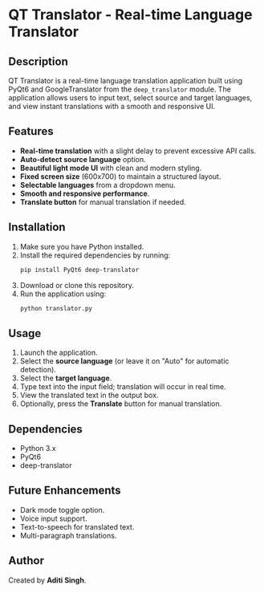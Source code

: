 # QT Translator - Real-time Language Translator

## Description
QT Translator is a real-time language translation application built using PyQt6 and GoogleTranslator from the `deep_translator` module. The application allows users to input text, select source and target languages, and view instant translations with a smooth and responsive UI.

## Features
- **Real-time translation** with a slight delay to prevent excessive API calls.
- **Auto-detect source language** option.
- **Beautiful light mode UI** with clean and modern styling.
- **Fixed screen size** (600x700) to maintain a structured layout.
- **Selectable languages** from a dropdown menu.
- **Smooth and responsive performance**.
- **Translate button** for manual translation if needed.

## Installation
1. Make sure you have Python installed.
2. Install the required dependencies by running:
   ```sh
   pip install PyQt6 deep-translator
   ```
3. Download or clone this repository.
4. Run the application using:
   ```sh
   python translator.py
   ```

## Usage
1. Launch the application.
2. Select the **source language** (or leave it on "Auto" for automatic detection).
3. Select the **target language**.
4. Type text into the input field; translation will occur in real time.
5. View the translated text in the output box.
6. Optionally, press the **Translate** button for manual translation.

## Dependencies
- Python 3.x
- PyQt6
- deep-translator

## Future Enhancements
- Dark mode toggle option.
- Voice input support.
- Text-to-speech for translated text.
- Multi-paragraph translations.

## Author
Created by **Aditi Singh**.

